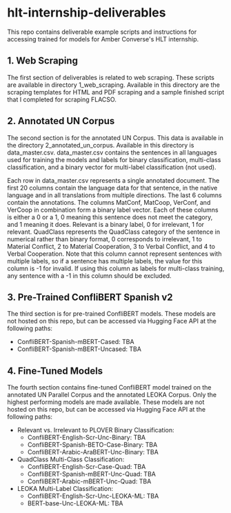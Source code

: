 # hlt-internship-deliverables
This repo contains deliverable example scripts and instructions for accessing trained for models for Amber Converse's HLT internship.

## 1. Web Scraping
The first section of deliverables is related to web scraping. These scripts are available in directory 1_web_scraping. Available in this directory are the scraping templates for HTML and PDF scraping and a sample finished script that I completed for scraping FLACSO.

## 2. Annotated UN Corpus
The second section is for the annotated UN Corpus. This data is available in the directory 2_annotated_un_corpus. Available in this directory is data_master.csv. data_master.csv contains the sentences in all languages used for training the models and labels for binary classification, multi-class classification, and a binary vector for multi-label classification (not used).

Each row in data_master.csv represents a single annotated document. The first 20 columns contain the language data for that sentence, in the native language and in all translations from multiple directions. The last 6 columns contain the annotations. The columns MatConf, MatCoop, VerConf, and VerCoop in combination form a binary label vector. Each of these columns is either a 0 or a 1, 0 meaning this sentence does not meet the category, and 1 meaning it does. Relevant is a binary label, 0 for irrelevant, 1 for relevant. QuadClass represents the QuadClass category of the sentence in numerical rather than binary format, 0 corresponds to irrelevant, 1 to Material Conflict, 2 to Material Cooperation, 3 to Verbal Conflict, and 4 to Verbal Cooperation. Note that this column cannot represent sentences with multiple labels, so if a sentence has multiple labels, the value for this column is -1 for invalid. If using this column as labels for multi-class training, any sentence with a -1 in this column should be excluded.

## 3. Pre-Trained ConfliBERT Spanish v2
The third section is for pre-trained ConfliBERT models. These models are not hosted on this repo, but can be accessed via Hugging Face API at the following paths:
* ConfliBERT-Spanish-mBERT-Cased: TBA
* ConfliBERT-Spanish-mBERT-Uncased: TBA

## 4. Fine-Tuned Models
The fourth section contains fine-tuned ConfliBERT model trained on the annotated UN Parallel Corpus and the annotated LEOKA Corpus. Only the highest performing models are made available. These models are not hosted on this repo, but can be accessed via Hugging Face API at the following paths:
* Relevant vs. Irrelevant to PLOVER Binary Classification:
  * ConfliBERT-English-Scr-Unc-Binary: TBA
  * ConfliBERT-Spanish-BETO-Case-Binary: TBA
  * ConfliBERT-Arabic-AraBERT-Unc-Binary: TBA
* QuadClass Multi-Class Classification:
  * ConfliBERT-English-Scr-Case-Quad: TBA
  * ConfliBERT-Spanish-mBERT-Unc-Quad: TBA
  * ConfliBERT-Arabic-mBERT-Unc-Quad: TBA
* LEOKA Multi-Label Classification:
  * ConfliBERT-English-Scr-Unc-LEOKA-ML: TBA
  * BERT-base-Unc-LEOKA-ML: TBA
